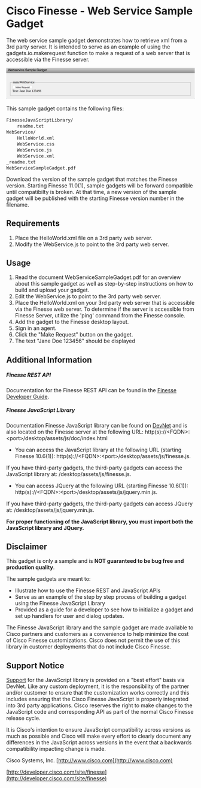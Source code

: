 # Cisco Finesse - Web Service Sample Gadget
The web service sample gadget demonstrates how to retrieve xml from a 3rd party server. It is intended to serve as an example of using the gadgets.io.makerequest function to make a request of a web server that is accessible via the Finesse server.

![Sample Gadget Screenshot](Screenshot.png)

This sample gadget contains the following files:

	FinesseJavaScriptLibrary/
		readme.txt
	WebService/
    	HelloWorld.xml
		WebService.css
		WebService.js
		WebService.xml
	_readme.txt
	WebServiceSampleGadget.pdf

Download the version of the sample gadget that matches the Finesse version. Starting Finesse 11.0(1), sample gadgets will be forward compatible until compatibilty is broken. At that time, a new version of the sample gadget will be published with the starting Finesse version number in the filename.

## Requirements
1. Place the HelloWorld.xml file on a 3rd party web server.
2. Modify the WebService.js to point to the 3rd party web server.

## Usage
1. Read the document WebServiceSampleGadget.pdf for an overview about this sample gadget as well as step-by-step instructions on how to build and upload your gadget.
2. Edit the WebService.js to point to the 3rd party web server.
3. Place the HelloWorld.xml on your 3rd party web server that is accessible via the Finesse web server. To determine if the server is accessible from Finesse Server, utilize the 'ping' command from the Finesse console.
4. Add the gadget to the Finesse desktop layout.
5. Sign in an agent.
6. Click the "Make Request" button on the gadget.
7. The text "Jane Doe 123456" should be displayed

## Additional Information
##### Finesse REST API
Documentation for the Finesse REST API can be found in the [Finesse Developer Guide](https://developer.cisco.com/site/finesse/docs/#rest-api-dev-guide).

##### Finesse JavaScript Library
Documentation Finesse JavaScript library can be found on [DevNet](https://developer.cisco.com/site/finesse/docs/#javascript-library) and is also located on the Finesse server at the following URL: http(s)://&lt;FQDN&gt;:&lt;port&gt;/desktop/assets/js/doc/index.html

- You can access the JavaScript library at the following URL (starting Finesse 10.6(1)): http(s)://&lt;FQDN&gt;:&lt;port&gt;/desktop/assets/js/finesse.js.

 If you have third-party gadgets, the third-party gadgets can access the JavaScript library at: /desktop/assets/js/finesse.js.

- You can access JQuery at the following URL (starting Finesse 10.6(1)): http(s)://&lt;FQDN&gt;:&lt;port&gt;/desktop/assets/js/jquery.min.js.

 If you have third-party gadgets, the third-party gadgets can access JQuery at: /desktop/assets/js/jquery.min.js.

**For proper functioning of the JavaScript library, you must import both the JavaScript library and JQuery.**

## Disclaimer
This gadget is only a sample and is **NOT guaranteed to be bug free and production quality**.

The sample gadgets are meant to:
- Illustrate how to use the Finesse REST and JavaScript APIs
- Serve as an example of the step by step process of building a gadget using the Finesse JavaScript Library
- Provided as a guide for a developer to see how to initialize a gadget and set up handlers for user and dialog updates.

The Finesse JavaScript library and the sample gadget are made available to Cisco partners and customers as a convenience to help minimize the cost of Cisco Finesse customizations. Cisco does not permit the use of this library in customer deployments that do not include Cisco Finesse.

## Support Notice
[Support](http://developer.cisco.com/site/devnet/support) for the JavaScript library is provided on a "best effort" basis via DevNet. Like any custom deployment, it is the responsibility of the partner and/or customer to ensure that the customization works correctly and this includes ensuring that the Cisco Finesse JavaScript is properly integrated into 3rd party applications. Cisco reserves the right to make changes to the JavaScript code and corresponding API as part of the normal Cisco Finesse release cycle.

It is Cisco's intention to ensure JavaScript compatibility across versions as much as possible and Cisco will make every effort to clearly document any differences in the JavaScript across versions in the event that a backwards compatibility impacting change is made.

Cisco Systems, Inc.
[http://www.cisco.com](http://www.cisco.com)

[http://developer.cisco.com/site/finesse](http://developer.cisco.com/site/finesse)